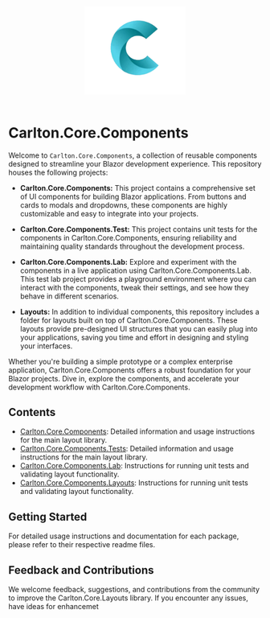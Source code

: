 <div align="center">
    <img src="../Components/Carlton.Core.Components/wwwroot/images/CarltonLogo.png" alt="Carlton Logo" width="200" />
</div>
</br>


# Carlton.Core.Components

Welcome to `Carlton.Core.Components`, a collection of reusable components designed to streamline your Blazor development experience. This repository houses the following projects:

- **Carlton.Core.Components:** This project contains a comprehensive set of UI components for building Blazor applications. From buttons and cards to modals and dropdowns, these components are highly customizable and easy to integrate into your projects.

- **Carlton.Core.Components.Test:** This project contains unit tests for the components in Carlton.Core.Components, ensuring reliability and maintaining quality standards throughout the development process.

- **Carlton.Core.Components.Lab:** Explore and experiment with the components in a live application using Carlton.Core.Components.Lab. This test lab project provides a playground environment where you can interact with the components, tweak their settings, and see how they behave in different scenarios.

- **Layouts:** In addition to individual components, this repository includes a folder for layouts built on top of Carlton.Core.Components. These layouts provide pre-designed UI structures that you can easily plug into your applications, saving you time and effort in designing and styling your interfaces.

Whether you're building a simple prototype or a complex enterprise application, Carlton.Core.Components offers a robust foundation for your Blazor projects. Dive in, explore the components, and accelerate your development workflow with Carlton.Core.Components.

## Contents

- [Carlton.Core.Components](./Carlton.Core.Components/README.md): Detailed information and usage instructions for the main layout library.
- [Carlton.Core.Components.Tests](./Carlton.Core.Components.Tests/README.md): Detailed information and usage instructions for the main layout library.
- [Carlton.Core.Components.Lab](./Carlton.Core.Components.Lab/README.md): Instructions for running unit tests and validating layout functionality.
- [Carlton.Core.Components.Layouts](./Layouts/README.md): Instructions for running unit tests and validating layout functionality.
  
## Getting Started

For detailed usage instructions and documentation for each package, please refer to their respective readme files.

## Feedback and Contributions

We welcome feedback, suggestions, and contributions from the community to improve the Carlton.Core.Layouts library. If you encounter any issues, have ideas for enhancemet
